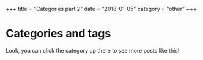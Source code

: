 +++
title = "Categories part 2"
date = "2018-01-05"
category = "other"
+++

# Categories and tags

Look, you can click the category up there to see more posts like this!